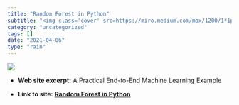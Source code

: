 ```yaml
---
title: "Random Forest in Python"
subtitle: "<img class='cover' src=https://miro.medium.com/max/1200/1*1p1PAJXEmxbzE4TJ_w81cQ.jpeg>"
category: "uncategorized"
tags: []
date: "2021-04-06"
type: "rain"
---
```

<img class="cover" src=https://miro.medium.com/max/1200/1*1p1PAJXEmxbzE4TJ_w81cQ.jpeg>



* **Web site excerpt:** A Practical End-to-End Machine Learning Example

* **Link to site:** **[Random Forest in Python](https://towardsdatascience.com/random-forest-in-python-24d0893d51c0?source=userActivityShare-d383785221d0-1526130505)**